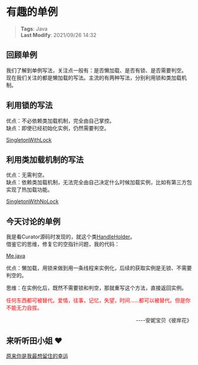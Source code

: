 # 有趣的单例

>**Tags**: Java<br>**Last Modify**: 2021/09/26 14:32

## 回顾单例
我们了解到单例写法，关注点一般有：是否懒加载、是否有锁、是否需要判空。  
现在我们关注的都是懒加载的写法。主流的有两种写法，分别利用锁和类加载机制。

## 利用锁的写法
优点：不必依赖类加载机制，完全由自己掌控。  
缺点：即使已经初始化实例，仍然需要判空。  

[SingletonWithLock](_media/SingletonWithLock.java ':include :type=code')

## 利用类加载机制的写法
优点：无需判空。  
缺点：依赖类加载机制，无法完全由自己决定什么时候加载实例，比如有第三方包实现了热加载功能。

[SingletonWithNoLock](_media/SingletonWithNoLock.java ':include :type=code')

## 今天讨论的单例
我是看Curator源码时发现的，就这个类[HandleHolder](https://github.com/apache/curator/blob/curator-2.0.0/curator-client/src/main/java/org/apache/curator/HandleHolder.java)。   
借鉴它的思维，修复它的空指针问题，我的代码：

[Me.java](_media/Me.java ':include :type=code')

优点：懒加载，用锁来做到用一条线程来实例化，后续的获取实例是无锁、不需要判空的。

思维：在实例化后，既然不需要锁和判空，那就重写这个方法，直接返回实例。

<font color="red">任何东西都可被替代。爱情，往事，记忆，失望，时间……都可以被替代。但是你不能无力自拔。 </font>  
<div style="text-align: right">----安妮宝贝《彼岸花》</div>

## 来听听田小姐 :hearts:
[原来你是我最想留住的幸运](_media/IMG_0330.mp4 ':include')
